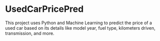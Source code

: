 # UsedCarPricePred
This project uses Python and Machine Learning to predict the price of a used car based on its details like model year, fuel type, kilometers driven, transmission, and more.
